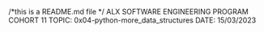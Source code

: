 
/*this is a README.md file */
ALX SOFTWARE ENGINEERING PROGRAM
COHORT 11
TOPIC: 0x04-python-more_data_structures
DATE: 15/03/2023

